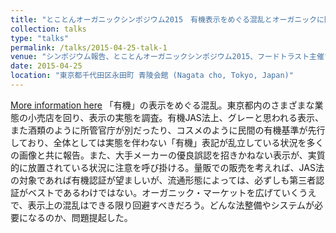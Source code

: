 ```yaml
---
title: "とことんオーガニックシンポジウム2015　有機表示をめぐる混乱とオーガニックに関する消費者意識 (Totonton Organic Symposium 2015: Confusion over Organic Labelling and Consumer Attitudes towards Organic)"
collection: talks
type: "talks"
permalink: /talks/2015-04-25-talk-1
venue: "シンポジウム報告、とことんオーガニックシンポジウム2015、フードトラスト主催"
date: 2015-04-25
location: "東京都千代田区永田町 青陵会館 (Nagata cho, Tokyo, Japan)"
---
```


[More information here](https://www.food-trust.jp/tokoton2015/program.html)
「有機」の表示をめぐる混乱。東京都内のさまざまな業態の小売店を回り、表示の実態を調査。有機JAS法上、グレーと思われる表示、また酒類のように所管官庁が別だったり、コスメのように民間の有機基準が先行しており、全体としては実態を伴わない「有機」表記が乱立している状況を多くの画像と共に報告。また、大手メーカーの優良誤認を招きかねない表示が、実質的に放置されている状況に注意を呼び掛ける。量販での販売を考えれば、JAS法の対象であれば有機認証が望ましいが、流通形態によっては、必ずしも第三者認証がベストであるわけではない。オーガニック・マーケットを広げていくうえで、表示上の混乱はできる限り回避すべきだろう。どんな法整備やシステムが必要になるのか、問題提起した。
